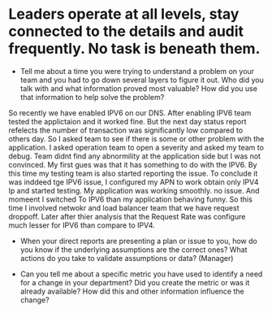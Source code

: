 
# Leaders operate at all levels, stay connected to the details and audit frequently.  No task is beneath them.

-	Tell me about a time you were trying to understand a problem on your team and you had to go down several layers to figure it out.  Who did you talk with and what information proved most valuable?  How did you use that information to help solve the problem? 

So recently we have enabled IPV6 on our DNS. After enabling IPV6 team tested the applictaion and it worked fine. But the next day status report refelects the number of transaction was significantly low compared to others day. So I asked team to see if there is some or other problem with the application. I asked operation team to open a severity and asked my team to debug. Team didnt find any abnormility at the application side but I was not convinced. My first gues was that it has something to do with the IPV6. By this time my testing team is also started reporting the issue. To conclude it was inddeed tge IPV6 issue, I configured my APN to work obtain only IPV4 Ip and started testing. My application was working smoothly. no issue. And momeent I switched To IPV6 than my application behaving funny. So this time I involved netwokr and load balancer team that we have request droppoff. Later after thier analysis that the Request Rate was configure much lesser for IPV6 than compare to IPV4. 

- 	When your direct reports are presenting a plan or issue to you, how do you know if the underlying assumptions are the correct ones?  What actions do you take to validate assumptions or data?   (Manager)

- 	Can you tell me about a specific metric you have used to identify a need for a change in your department?  Did you create the metric or was it already available?  How did this and other information influence the change? 



